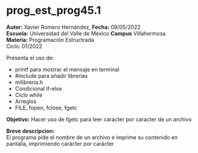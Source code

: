 # prog_est_prog45.1
<p><b>Autor:</b> Xavier Romero Hernández, <b>Fecha:</b> 09/05/2022 <br>
  <b>Escuela:</b> Universidad del Valle de Mexico <b>Campus</b> Villahermosa<br>
  <b>Materia:</b> Programación Estructrada<br>
Ciclo: 01/2022</p>

<p>
Presenta el uso de:
  <ul>
    <li>printf para mostrar el mensaje en terminal</li>
    <li>#include para añadir librerias</li>
    <li>milibreria.h</li>
    <li>Condicional if-else</li>
    <li>Ciclo while</li>
    <li>Arreglos</li>
    <li>FILE, fopen, fclose, fgetc</li>
  </ul>
</p>

<b>Objetivo:</b> Hacer uso de fgetc para leer caracter por caracter de un archivo

<p><b>Breve descripcion:</b><br>
El programa pide el nombre de un archivo e imprime su contenido en pantalla, imprimiendo carácter por carácter
</p>
